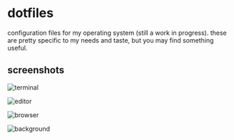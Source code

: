 dotfiles
==========

configuration files for my operating system (still a work in progress). these are pretty specific to my needs and taste, but you may find something useful.

 ## screenshots
 
![terminal](screenshots/terminals.png)

![editor](screenshots/editor.png)

![browser](screenshots/browser.png)

![background](screenshots/background.png)